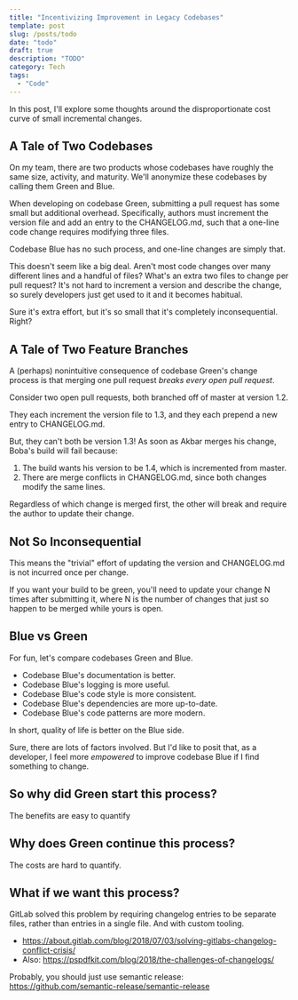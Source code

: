```yaml
---
title: "Incentivizing Improvement in Legacy Codebases"
template: post
slug: /posts/todo
date: "todo"
draft: true
description: "TODO"
category: Tech
tags:
  - "Code"
---
```


In this post, I'll explore some thoughts around the disproportionate cost curve of small incremental changes.

## A Tale of Two Codebases

On my team, there are two products whose codebases have roughly the same size, activity, and maturity. We'll anonymize these codebases by calling them Green and Blue.

When developing on codebase Green, submitting a pull request has some small but additional overhead. Specifically, authors must increment the version file and add an entry to the CHANGELOG.md, such that a one-line code change requires modifying three files.

Codebase Blue has no such process, and one-line changes are simply that.

This doesn't seem like a big deal. Aren't most code changes over many different lines and a handful of files? What's an extra two files to change per pull request? It's not hard to increment a version and describe the change, so surely developers just get used to it and it becomes habitual.

Sure it's extra effort, but it's so small that it's completely inconsequential. Right?

## A Tale of Two Feature Branches

A (perhaps) nonintuitive consequence of codebase Green's change process is that merging one pull request _breaks every open pull request_.

Consider two open pull requests, both branched off of master at version 1.2.

They each increment the version file to 1.3, and they each prepend a new entry to CHANGELOG.md.

But, they can't both be version 1.3! As soon as Akbar merges his change, Boba's build will fail because:
1. The build wants his version to be 1.4, which is incremented from master.
2. There are merge conflicts in CHANGELOG.md, since both changes modify the same lines.

Regardless of which change is merged first, the other will break and require the author to update their change.

## Not So Inconsequential

This means the "trivial" effort of updating the version and CHANGELOG.md is not incurred once per change.

If you want your build to be green, you'll need to update your change N times after submitting it, where N is the number of changes that just so happen to be merged while yours is open.

## Blue vs Green

For fun, let's compare codebases Green and Blue.

* Codebase Blue's documentation is better.
* Codebase Blue's logging is more useful.
* Codebase Blue's code style is more consistent.
* Codebase Blue's dependencies are more up-to-date.
* Codebase Blue's code patterns are more modern.

In short, quality of life is better on the Blue side.

Sure, there are lots of factors involved. But I'd like to posit that, as a developer, I feel more _empowered_ to improve codebase Blue if I find something to change.

## So why did Green start this process?

The benefits are easy to quantify

## Why does Green continue this process?

The costs are hard to quantify.

## What if we want this process?

GitLab solved this problem by requiring changelog entries to be separate files, rather than entries in a single file. And with custom tooling.
* https://about.gitlab.com/blog/2018/07/03/solving-gitlabs-changelog-conflict-crisis/
* Also: https://pspdfkit.com/blog/2018/the-challenges-of-changelogs/

Probably, you should just use semantic release: https://github.com/semantic-release/semantic-release

